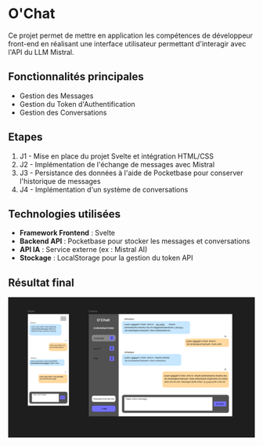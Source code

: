 # O'Chat

Ce projet permet de mettre en application les compétences de développeur front-end en réalisant une interface utilisateur permettant d'interagir avec l'API du LLM Mistral.

## Fonctionnalités principales

- Gestion des Messages
- Gestion du Token d'Authentification
- Gestion des Conversations

## Etapes

1. J1 - Mise en place du projet Svelte et intégration HTML/CSS
2. J2 - Implémentation de l'échange de messages avec Mistral
3. J3 - Persistance des données à l'aide de Pocketbase pour conserver l'historique de messages
4. J4 - Implémentation d'un système de conversations

## Technologies utilisées

- **Framework Frontend** : Svelte
- **Backend API** : Pocketbase pour stocker les messages et conversations
- **API IA** : Service externe (ex : Mistral AI)
- **Stockage** : LocalStorage pour la gestion du token API

## Résultat final

![Maquette](./figma/Maquette.png)
